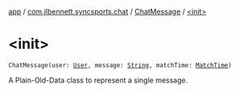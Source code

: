 [app](../../index.md) / [com.jlbennett.syncsports.chat](../index.md) / [ChatMessage](index.md) / [&lt;init&gt;](./-init-.md)

# &lt;init&gt;

`ChatMessage(user: `[`User`](../../com.jlbennett.syncsports.util/-user/index.md)`, message: `[`String`](https://kotlinlang.org/api/latest/jvm/stdlib/kotlin/-string/index.html)`, matchTime: `[`MatchTime`](../../com.jlbennett.syncsports.util/-match-time/index.md)`)`

A Plain-Old-Data class to represent a single message.

